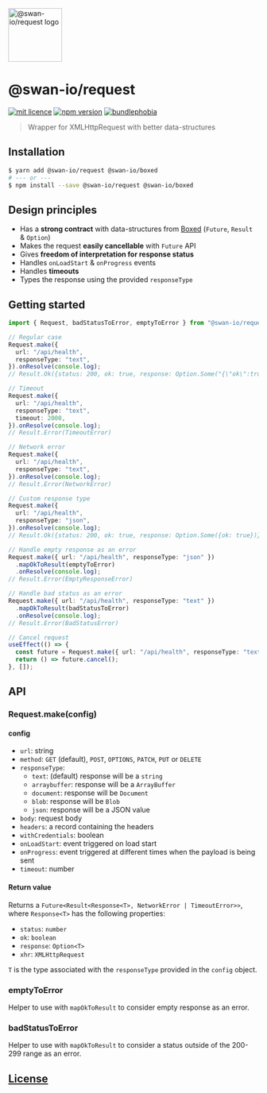 <img width="108" alt="@swan-io/request logo" src="https://github.com/swan-io/request/blob/main/logo.svg?raw=true">

# @swan-io/request

[![mit licence](https://img.shields.io/dub/l/vibe-d.svg?style=for-the-badge)](https://github.com/swan-io/request/blob/main/LICENSE)
[![npm version](https://img.shields.io/npm/v/@swan-io/request?style=for-the-badge)](https://www.npmjs.org/package/@swan-io/request)
[![bundlephobia](https://img.shields.io/bundlephobia/minzip/@swan-io/request?label=size&style=for-the-badge)](https://bundlephobia.com/result?p=@swan-io/request)

> Wrapper for XMLHttpRequest with better data-structures

## Installation

```bash
$ yarn add @swan-io/request @swan-io/boxed
# --- or ---
$ npm install --save @swan-io/request @swan-io/boxed
```

## Design principles

- Has a **strong contract** with data-structures from [Boxed](https://swan-io.github.io/boxed/) (`Future`, `Result` & `Option`)
- Makes the request **easily cancellable** with `Future` API
- Gives **freedom of interpretation for response status**
- Handles `onLoadStart` & `onProgress` events
- Handles **timeouts**
- Types the response using the provided `responseType`

## Getting started

```ts
import { Request, badStatusToError, emptyToError } from "@swan-io/request";

// Regular case
Request.make({
  url: "/api/health",
  responseType: "text",
}).onResolve(console.log);
// Result.Ok({status: 200, ok: true, response: Option.Some("{\"ok\":true}")})

// Timeout
Request.make({
  url: "/api/health",
  responseType: "text",
  timeout: 2000,
}).onResolve(console.log);
// Result.Error(TimeoutError)

// Network error
Request.make({
  url: "/api/health",
  responseType: "text",
}).onResolve(console.log);
// Result.Error(NetworkError)

// Custom response type
Request.make({
  url: "/api/health",
  responseType: "json",
}).onResolve(console.log);
// Result.Ok({status: 200, ok: true, response: Option.Some({ok: true})})

// Handle empty response as an error
Request.make({ url: "/api/health", responseType: "json" })
  .mapOkToResult(emptyToError)
  .onResolve(console.log);
// Result.Error(EmptyResponseError)

// Handle bad status as an error
Request.make({ url: "/api/health", responseType: "text" })
  .mapOkToResult(badStatusToError)
  .onResolve(console.log);
// Result.Error(BadStatusError)

// Cancel request
useEffect(() => {
  const future = Request.make({ url: "/api/health", responseType: "text" });
  return () => future.cancel();
}, []);
```

## API

### Request.make(config)

#### config

- `url`: string
- `method`: `GET` (default), `POST`, `OPTIONS`, `PATCH`, `PUT` or `DELETE`
- `responseType`:
  - `text`: (default) response will be a `string`
  - `arraybuffer`: response will be a `ArrayBuffer`
  - `document`: response will be `Document`
  - `blob`: response will be `Blob`
  - `json`: response will be a JSON value
- `body`: request body
- `headers`: a record containing the headers
- `withCredentials`: boolean
- `onLoadStart`: event triggered on load start
- `onProgress`: event triggered at different times when the payload is being sent
- `timeout`: number

#### Return value

Returns a `Future<Result<Response<T>, NetworkError | TimeoutError>>`, where `Response<T>` has the following properties:

- `status`: `number`
- `ok`: `boolean`
- `response`: `Option<T>`
- `xhr`: `XMLHttpRequest`

`T` is the type associated with the `responseType` provided in the `config` object.

### emptyToError

Helper to use with `mapOkToResult` to consider empty response as an error.

### badStatusToError

Helper to use with `mapOkToResult` to consider a status outside of the 200-299 range as an error.

## [License](./LICENSE)
